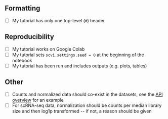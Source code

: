 ## Formatting

- [ ] My tutorial has only one top-level (`#`) header

## Reproducibility

- [ ] My tutorial works on Google Colab
- [ ] My tutorial sets `scvi.settings.seed = 0` at the beginning of the notebook
- [ ] My tutorial has been run and includes outputs (e.g. plots, tables)

## Other

- [ ] Counts and normalized data should co-exist in the datasets, see the [API overview](https://docs.scvi-tools.org/en/stable/tutorials/notebooks/api_overview.html) for an example
- [ ] For scRNA-seq data, normalization should be counts per median library size and then log1p transformed -- if not, a reason should be given
